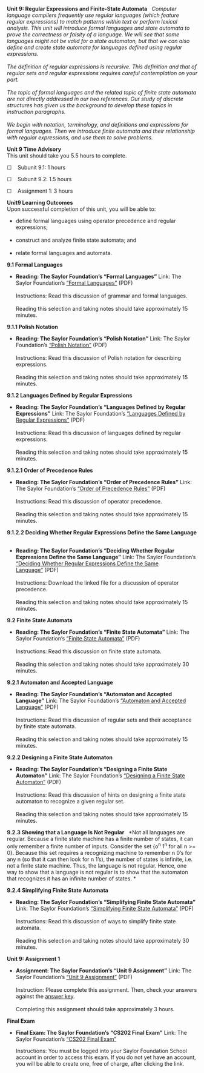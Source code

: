 **Unit 9: Regular Expressions and Finite-State Automata** <span
id="9"></span> 
*Computer language compilers frequently use regular languages (which
feature regular expressions) to match patterns within text or perform
lexical analysis. This unit will introduce formal languages and state
automata to prove the correctness or falsity of a language. We will see
that some languages might not be valid for a state automaton, but that
we can also define and create state automata for languages defined using
regular expressions.*  
    
 *The definition of regular expressions is recursive. This definition
and that of regular sets and regular expressions requires careful
contemplation on your part.*  
    
 *The topic of formal languages and the related topic of finite state
automata are not directly addressed in our two references. Our study of
discrete structures has given us the background to develop these topics
in instruction paragraphs.*  
    
 *We begin with notation, terminology, and definitions and expressions
for formal languages. Then we introduce finite automata and their
relationship with regular expressions, and use them to solve problems.*

**Unit 9 Time Advisory**  
This unit should take you 5.5 hours to complete.  
  
 ☐    Subunit 9.1: 1 hours  
  
 ☐    Subunit 9.2: 1.5 hours  
  
 ☐    Assignment 1: 3 hours

**Unit9 Learning Outcomes**  
Upon successful completion of this unit, you will be able to:  
-   define formal languages using operator precedence and regular
    expressions;  
      
-   construct and analyze finite state automata; and  
      
-   relate formal languages and automata.

**9.1 Formal Languages** <span id="9.1"></span> 
-   **Reading: The Saylor Foundation’s “Formal Languages”**
    Link: The Saylor Foundation’s [“Formal
    Languages”](http://www.saylor.org/site/wp-content/uploads/2013/07/CS202-Subunit-9.1-Formal-Languages_FINAL.pdf) (PDF)  
        
     Instructions: Read this discussion of grammar and formal
    languages.  
        
     Reading this selection and taking notes should take approximately
    15 minutes.

**9.1.1 Polish Notation** <span id="9.1.1"></span> 
-   **Reading: The Saylor Foundation’s “Polish Notation”**
    Link: The Saylor Foundation’s [“Polish
    Notation”](http://www.saylor.org/site/wp-content/uploads/2013/07/CS-202-Subunit-9.1.1-Polish-Notation_FINAL.pdf) (PDF)  
        
     Instructions: Read this discussion of Polish notation for
    describing expressions.  
        
     Reading this selection and taking notes should take approximately
    15 minutes.

**9.1.2 Languages Defined by Regular Expressions** <span
id="9.1.2"></span> 
-   **Reading: The Saylor Foundation’s “Languages Defined by Regular
    Expressions”**
    Link: The Saylor Foundation’s [“Languages Defined by Regular
    Expressions”](http://www.saylor.org/site/wp-content/uploads/2013/07/CS-202-Subunit-9.1.2-Languages-Defined-by-Regular-Expressions_FINAL.pdf) (PDF)  
        
     Instructions: Read this discussion of languages defined by regular
    expressions.  
        
     Reading this selection and taking notes should take approximately
    15 minutes.

**9.1.2.1 Order of Precedence Rules** <span id="9.1.2.1"></span> 
-   **Reading: The Saylor Foundation’s “Order of Precedence Rules”**
    Link: The Saylor Foundation’s [“Order of Precedence
    Rules”](http://www.saylor.org/site/wp-content/uploads/2013/07/CS-202-Subunit-9.1.2.1-Order-of-Precedence-Rules_FINAL.pdf) (PDF)  
        
     Instructions: Read this discussion of operator precedence.  
        
     Reading this selection and taking notes should take approximately
    15 minutes.

**9.1.2.2 Deciding Whether Regular Expressions Define the Same
Language** <span id="9.1.2.2"></span> 
-   **Reading: The Saylor Foundation’s “Deciding Whether Regular
    Expressions Define the Same Language”**
    Link: The Saylor Foundation’s [“Deciding Whether Regular Expressions
    Define the Same
    Language”](http://www.saylor.org/site/wp-content/uploads/2013/07/CS-202-Subunit-9.1.2.2-Deciding-Whether-Regular-Expressions-Define-the-Same-Lanaguage_FINAL.pdf) (PDF)  
        
     Instructions: Download the linked file for a discussion of operator
    precedence.  
        
     Reading this selection and taking notes should take approximately
    15 minutes.

**9.2 Finite State Automata** <span id="9.2"></span> 
-   **Reading: The Saylor Foundation’s “Finite State Automata”**
    Link: The Saylor Foundation’s [“Finite State
    Automata”](http://www.saylor.org/site/wp-content/uploads/2013/07/CS-202-Subunit-9.2-Finite-State-Automata_FINAL.pdf) (PDF)  
        
     Instructions: Read this discussion on finite state automata.  
        
     Reading this selection and taking notes should take approximately
    30 minutes.

**9.2.1 Automaton and Accepted Language** <span id="9.2.1"></span> 
-   **Reading: The Saylor Foundation’s “Automaton and Accepted
    Language”**
    Link: The Saylor Foundation’s [“Automaton and Accepted
    Language”](http://www.saylor.org/site/wp-content/uploads/2013/07/CS-202-Subunit-9.2.1-Automaton-and-Accepted-Language_FINAL.pdf) (PDF)  
        
     Instructions: Read this discussion of regular sets and their
    acceptance by finite state automata.  
        
     Reading this selection and taking notes should take approximately
    15 minutes.

**9.2.2 Designing a Finite State Automaton** <span id="9.2.2"></span> 
-   **Reading: The Saylor Foundation’s “Designing a Finite State
    Automaton”**
    Link: The Saylor Foundation’s [“Designing a Finite State
    Automaton”](http://www.saylor.org/site/wp-content/uploads/2013/07/CS-202-Subunit-9.2.2-Designing-a-Finite-State-Automaton_FINAL.pdf) (PDF)  
        
     Instructions: Read this discussion of hints on designing a finite
    state automaton to recognize a given regular set.  
        
     Reading this selection and taking notes should take approximately
    15 minutes.

**9.2.3 Showing that a Language Is Not Regular** <span
id="9.2.3"></span> 
*Not all languages are regular. Because a finite state machine has a
finite number of states, it can only remember a finite number of inputs.
Consider the set {o<sup>n</sup> 1<sup>n</sup> for all n \>= 0}. Because
this set requires a recognizing machine to remember n 0’s for any n (so
that it can then look for n 1’s), the number of states is infinite, i.e.
not a finite state machine. Thus, the language is not regular. Hence,
one way to show that a language is not regular is to show that the
automaton that recognizes it has an infinite number of states. *

**9.2.4 Simplifying Finite State Automata** <span id="9.2.4"></span> 
-   **Reading: The Saylor Foundation’s “Simplifying Finite State
    Automata”**
    Link: The Saylor Foundation’s [“Simplifying Finite State
    Automata”](http://www.saylor.org/site/wp-content/uploads/2013/07/CS-202-Subunit-9.2.4-Simplifying-Finite-State-Automata_FINAL.pdf) (PDF)  
        
     Instructions: Read this discussion of ways to simplify finite state
    automata.  
        
     Reading this selection and taking notes should take approximately
    30 minutes.

**Unit 9: Assignment 1** <span id="9.3"></span> 
-   **Assignment: The Saylor Foundation’s “Unit 9 Assignment”**
    Link: The Saylor Foundation’s [“Unit 9
    Assignment”](http://www.saylor.org/site/wp-content/uploads/2013/07/CS202-Unit-9-Assignment-Answers.pdf) (PDF)  
        
     Instruction: Please complete this assignment. Then, check your
    answers against the [answer
    key](http://www.saylor.org/site/wp-content/uploads/2013/07/CS202-Unit-9-Assignment_FINAL.pdf).  
        
     Completing this assignment should take approximately 3 hours.

**Final Exam** <span id="10"></span> 
-   **Final Exam: The Saylor Foundation’s “CS202 Final Exam”**
    Link: The Saylor Foundation’s [“CS202 Final
    Exam”](http://school.saylor.org/mod/quiz/view.php?id=331)  
      
     Instructions: You must be logged into your Saylor Foundation School
    account in order to access this exam. If you do not yet have an
    account, you will be able to create one, free of charge, after
    clicking the link.


